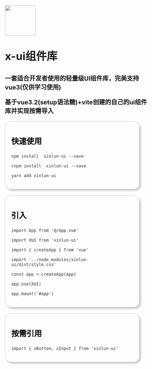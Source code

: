 <style scoped>
.container{
   margin-top: 20px; 
   text-align: left;
   margin-left: 25px;
}
.doc{
    font-size: 16px;
    background: #fff;
    color: #333;
    text-decoration: none;
}
.doc:hover{
     font-size: 16px;
    background-color: #f0f0f0;
    border-radius: 10px;
    padding: 10px;
}
.title{
    font-size: 25px;
    color: #000;
    font-weight: bold;
}
.use-text{
    color: #333;
    font-size: 16px;
}
.content{
    margin-top: 20px;
    width: 400px;
    border: 1px solid #ccc;
    border-radius: 20px;
    padding: 20px;
    box-shadow: 5px 5px 5px #ccc;
}
</style>

<div align="left" class="container">
  <img src="https://down-1998.github.io/x-ui-doc/assets/logo.30f90e1c.jpg" width="100"/>
  <h1 style="border-bottom:0">
    <p style="font-size:35px">x-ui组件库</p>
    <p style="font-size:20px">一套适合开发者使用的轻量级UI组件库，完美支持vue3(仅供学习使用)</p>
    <p style="font-size:20px">基于vue3.2(setup语法糖)+vite创建的自己的ui组件库并实现按需导入</p>
    <!-- <a href="https://down-1998.github.io/x-ui-doc/#/" class="doc">x-ui使用文档请戳这~</a> -->
  </h1>
  <div class="content">
        <p class="title">快速使用</p>
        <p class="use-text"><code>npm install  xinlun-ui --save</code></p>
        <p class="use-text"><code>cnpm install  xinlun-ui --save</code></p>
        <p class="use-text"><code>yarn add xinlun-ui</code></p>
    </div>
    <div class="content">
        <p class="title">引入</p>
        <p class="use-text"><code>import App from '@/App.vue'</code></p>
        <p class="use-text"> <code>import XUI from 'xinlun-ui'</code> </p>
        <p class="use-text"> <code>import { createApp } from 'vue'</code></p>
        <p class="use-text"><code>import '../node_modules/xinlun-ui/dist/style.css'</code></p>
        <p class="use-text"><code>const app = createApp(App)</code></p>
        <p class="use-text"><code>app.use(XUI)</code></p>
        <p class="use-text"><code>app.mount('#app')</code></p>
    </div>
    <div class="content">
        <p class="title">按需引用</p>
        <p class="use-text"><code>import { xButton, xInput } from 'xinlun-ui'</code></p>
    </div>
</div>
<br/>


